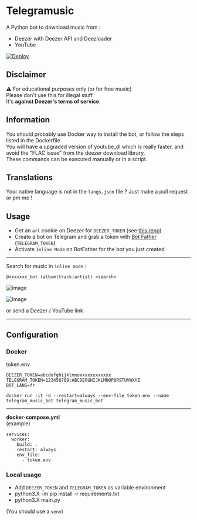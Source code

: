 # Telegramusic

A Python bot to download music from :
- Deezer with Deezer API and Deezloader
- YouTube

[![Deploy](https://www.herokucdn.com/deploy/button.svg)](https://heroku.com/deploy?template=https://github.com/kernoeb/Telegramusic)

## Disclaimer
:warning: For educational purposes only (or for free music)    
Please don't use this for illegal stuff.  
It's **against Deezer's terms of service**.


## Information

You should probably use Docker way to install the bot, or follow the steps listed in the Dockerfile  
You will have a upgraded version of youtube_dl which is really faster, and avoid the "FLAC issue" from the deezer download library.  
These commands can be executed manually or in a script.


## Translations

Your native language is not in the `langs.json` file ? Just make a pull request or pm me !

## Usage

- Get an `arl` cookie on Deezer for `DEEZER_TOKEN` (see [this repo](https://github.com/nathom/streamrip/wiki/Finding-Your-Deezer-ARL-Cookie))
- Create a bot on Telegram and grab a token with [Bot Father](https://t.me/botfather) (`TELEGRAM_TOKEN`) 
- Activate `Inline Mode` on BotFather for the bot you just created


----

Search for music in `inline mode` :

```
@xxxxxxx_bot (album|track|artist) <search>
```

![image](https://user-images.githubusercontent.com/24623168/141982877-ca7589d4-fe47-4b5a-b751-6d945c21f944.png)


![image](https://user-images.githubusercontent.com/24623168/141983477-b7692d78-134a-4176-98ba-d6388ac4b80b.png)


or send a Deezer / YouTube link

----

## Configuration

### Docker

token.env
```
DEEZER_TOKEN=abcdefghijklmnoxxxxxxxxxxxx
TELEGRAM_TOKEN=123456789:ABCDEFGHIJKLMNOPQRSTUVWXYZ
BOT_LANG=fr
```

`docker run -it -d --restart=always --env-file token.env --name telegram_music_bot telegram_music_bot`

-----

**docker-compose.yml**  
(example)

```
services:
  worker:
    build: .
    restart: always
    env_file:
      - token.env     
 ```

### Local usage

- Add `DEEZER_TOKEN` and `TELEGRAM_TOKEN` as variable environment
- python3.X -m pip install -r requirements.txt
- python3.X main.py

(You should use a `venv`)
